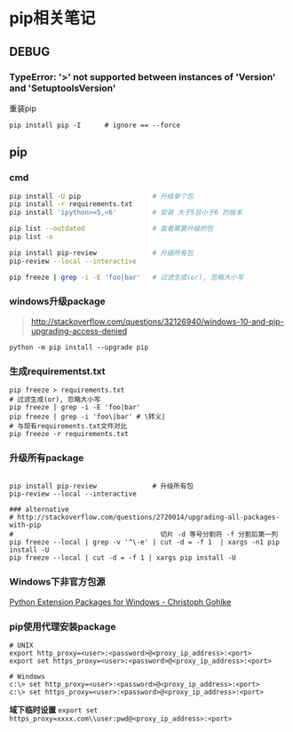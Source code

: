 pip相关笔记
==========

DEBUG
-----

### TypeError: '>' not supported between instances of 'Version' and 'SetuptoolsVersion'

重装pip

    pip install pip -I      # ignore == --force

pip
---

### cmd

``` bash
pip install -U pip                  # 升级单个包
pip install -r requirements.txt
pip install 'ipython>=5,<6'         # 安装 大于5且小于6 的版本

pip list --outdated                 # 查看需要升级的包
pip list -o

pip install pip-review              # 升级所有包
pip-review --local --interactive

pip freeze | grep -i -E 'foo|bar'   # 过滤生成(or), 忽略大小写
```

### windows升级package

> <http://stackoverflow.com/questions/32126940/windows-10-and-pip-upgrading-access-denied>

    python -m pip install --upgrade pip

### 生成requirementst.txt

``` shell
pip freeze > requirements.txt
# 过滤生成(or), 忽略大小写
pip freeze | grep -i -E 'foo|bar'
pip freeze | grep -i 'foo\|bar' # \转义|
# 与现有requirements.txt文件对比
pip freeze -r requirements.txt
```

### 升级所有package

``` shell

pip install pip-review              # 升级所有包
pip-review --local --interactive

### alternative
# http://stackoverflow.com/questions/2720014/upgrading-all-packages-with-pip
#                                     切片 -d 等号分割符 -f 分割后第一列
pip freeze --local | grep -v '^\-e' | cut -d = -f 1  | xargs -n1 pip install -U
pip freeze --local | cut -d = -f 1 | xargs pip install -U
```

### Windows下非官方包源

[Python Extension Packages for Windows - Christoph Gohlke](http://www.lfd.uci.edu/~gohlke/pythonlibs/)



### pip使用代理安装package
``` shell
# UNIX
export http_proxy=<user>:<password>@<proxy_ip_address>:<port>
export set https_proxy=<user>:<password>@<proxy_ip_address>:<port>

# Windows
c:\> set http_proxy=<user>:<password>@<proxy_ip_address>:<port>
c:\> set https_proxy=<user>:<password>@<proxy_ip_address>:<port>
```

**域下临时设置**
`export set https_proxy=xxxx.com\\user:pwd@<proxy_ip_address>:<port>`
